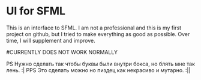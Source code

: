 # UI for SFML
This is an interface to SFML. I am not a professional and this is my first project on github, but I tried to make everything as good as possible. Over time, I will supplement and improve.

#CURRENTLY DOES NOT WORK NORMALLY

PS Нужно сделать так чтобы буквы были внутри бокса, но блять мне так лень. :|
PPS Это сделать можно но пиздец как некрасиво и мутарно. :||
